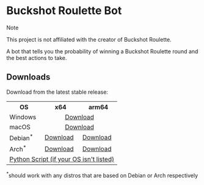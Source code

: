 # Buckshot Roulette Bot

> [!NOTE]
> This project is not affiliated with the creator of Buckshot Roulette.

A bot that tells you the probability of winning a Buckshot Roulette round and the best actions to take.

## Downloads
Download from the latest stable release:
<table>
  <tr>
    <th>OS</th>
    <th>x64</th>
    <th>arm64</th>
  </tr>
  <tr>
    <td>Windows</td>
    <td colspan="2" align="center"><a href="https://github.com/ftc-payton/Buckshot-Roulette-Bot/releases/download/v1.1.5/Buckshot_Roulette_Bot_v1.1.5_windows.exe">Download</a></td>
  </tr>
  <tr>
    <td>macOS</td>
    <td colspan="2" align="center"><a href="https://github.com/ftc-payton/Buckshot-Roulette-Bot/releases/download/v1.1.5/Buckshot_Roulette_Bot_v1.1.5_macos_universal.zip">Download</a></td>
  </tr>
  <tr>
    <td>Debian<sup>*</sup></td>
    <td><a href="https://github.com/ftc-payton/Buckshot-Roulette-Bot/releases/download/v1.1.5/Buckshot_Roulette_Bot_v1.1.5_debian_x64">Download</a></td>
    <td><a href="https://github.com/ftc-payton/Buckshot-Roulette-Bot/releases/download/v1.1.5/Buckshot_Roulette_Bot_v1.1.5_debian_arm64">Download</a></td>
  </tr>
  <tr>
    <td>Arch<sup>*</sup></td>
    <td><a href="https://github.com/ftc-payton/Buckshot-Roulette-Bot/releases/download/v1.1.5/Buckshot_Roulette_Bot_v1.1.5_arch_x64">Download</a></td>
    <td><a href="https://github.com/ftc-payton/Buckshot-Roulette-Bot/releases/download/v1.1.5/Buckshot_Roulette_Bot_v1.1.5_arch_arm64">Download</a></td>
  </tr>
  <tr>
    <td colspan="3" align="center"><a href="https://github.com/ftc-payton/Buckshot-Roulette-Bot/releases/download/v1.1.5/Buckshot_Roulette_Bot_v1.1.5_script.py">Python Script (if your OS isn't listed)</a></td>
  </tr>
</table>
<sup>*</sup>should work with any distros that are based on Debian or Arch respectively
